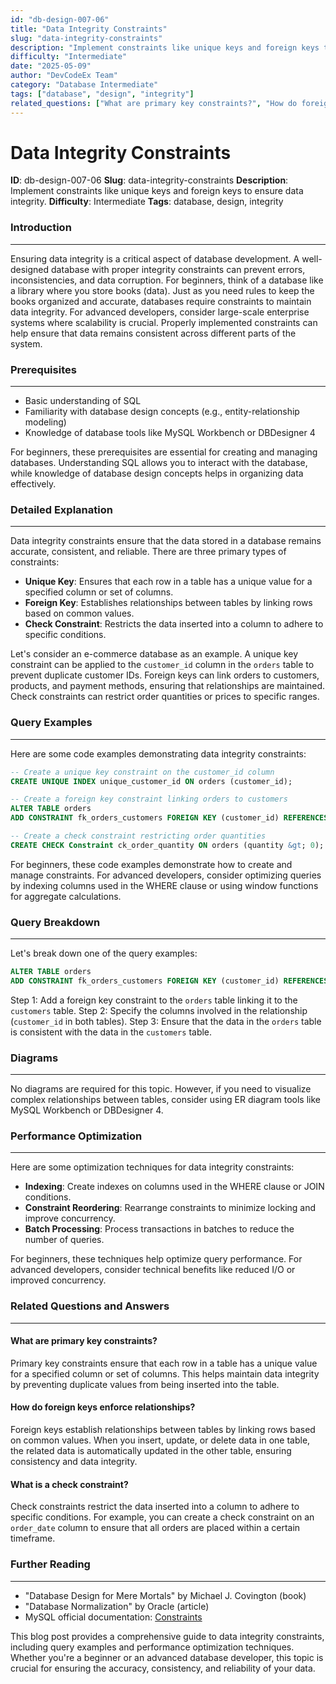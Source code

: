 ```yaml
---
id: "db-design-007-06"
title: "Data Integrity Constraints"
slug: "data-integrity-constraints"
description: "Implement constraints like unique keys and foreign keys to ensure data integrity."
difficulty: "Intermediate"
date: "2025-05-09"
author: "DevCodeEx Team"
category: "Database Intermediate"
tags: ["database", "design", "integrity"]
related_questions: ["What are primary key constraints?", "How do foreign keys enforce relationships?", "What is a check constraint?"]
---
```


**Data Integrity Constraints**
============================

**ID**: db-design-007-06
**Slug**: data-integrity-constraints
**Description**: Implement constraints like unique keys and foreign keys to ensure data integrity.
**Difficulty**: Intermediate
**Tags**: database, design, integrity

### Introduction
---------------

Ensuring data integrity is a critical aspect of database development. A well-designed database with proper integrity constraints can prevent errors, inconsistencies, and data corruption. For beginners, think of a database like a library where you store books (data). Just as you need rules to keep the books organized and accurate, databases require constraints to maintain data integrity. For advanced developers, consider large-scale enterprise systems where scalability is crucial. Properly implemented constraints can help ensure that data remains consistent across different parts of the system.

### Prerequisites
---------------

* Basic understanding of SQL
* Familiarity with database design concepts (e.g., entity-relationship modeling)
* Knowledge of database tools like MySQL Workbench or DBDesigner 4

For beginners, these prerequisites are essential for creating and managing databases. Understanding SQL allows you to interact with the database, while knowledge of database design concepts helps in organizing data effectively.

### Detailed Explanation
------------------------

Data integrity constraints ensure that the data stored in a database remains accurate, consistent, and reliable. There are three primary types of constraints:

* **Unique Key**: Ensures that each row in a table has a unique value for a specified column or set of columns.
* **Foreign Key**: Establishes relationships between tables by linking rows based on common values.
* **Check Constraint**: Restricts the data inserted into a column to adhere to specific conditions.

Let's consider an e-commerce database as an example. A unique key constraint can be applied to the `customer_id` column in the `orders` table to prevent duplicate customer IDs. Foreign keys can link orders to customers, products, and payment methods, ensuring that relationships are maintained. Check constraints can restrict order quantities or prices to specific ranges.

### Query Examples
-------------------

Here are some code examples demonstrating data integrity constraints:

```sql
-- Create a unique key constraint on the customer_id column
CREATE UNIQUE INDEX unique_customer_id ON orders (customer_id);

-- Create a foreign key constraint linking orders to customers
ALTER TABLE orders
ADD CONSTRAINT fk_orders_customers FOREIGN KEY (customer_id) REFERENCES customers (id);

-- Create a check constraint restricting order quantities
CREATE CHECK Constraint ck_order_quantity ON orders (quantity &gt; 0);
```

For beginners, these code examples demonstrate how to create and manage constraints. For advanced developers, consider optimizing queries by indexing columns used in the WHERE clause or using window functions for aggregate calculations.

### Query Breakdown
-------------------

Let's break down one of the query examples:

```sql
ALTER TABLE orders
ADD CONSTRAINT fk_orders_customers FOREIGN KEY (customer_id) REFERENCES customers (id);
```

Step 1: Add a foreign key constraint to the `orders` table linking it to the `customers` table.
Step 2: Specify the columns involved in the relationship (`customer_id` in both tables).
Step 3: Ensure that the data in the `orders` table is consistent with the data in the `customers` table.

### Diagrams
-------------

No diagrams are required for this topic. However, if you need to visualize complex relationships between tables, consider using ER diagram tools like MySQL Workbench or DBDesigner 4.

### Performance Optimization
---------------------------

Here are some optimization techniques for data integrity constraints:

* **Indexing**: Create indexes on columns used in the WHERE clause or JOIN conditions.
* **Constraint Reordering**: Rearrange constraints to minimize locking and improve concurrency.
* **Batch Processing**: Process transactions in batches to reduce the number of queries.

For beginners, these techniques help optimize query performance. For advanced developers, consider technical benefits like reduced I/O or improved concurrency.

### Related Questions and Answers
--------------------------------

#### What are primary key constraints?

Primary key constraints ensure that each row in a table has a unique value for a specified column or set of columns. This helps maintain data integrity by preventing duplicate values from being inserted into the table.

#### How do foreign keys enforce relationships?

Foreign keys establish relationships between tables by linking rows based on common values. When you insert, update, or delete data in one table, the related data is automatically updated in the other table, ensuring consistency and data integrity.

#### What is a check constraint?

Check constraints restrict the data inserted into a column to adhere to specific conditions. For example, you can create a check constraint on an `order_date` column to ensure that all orders are placed within a certain timeframe.

### Further Reading
-------------------

* "Database Design for Mere Mortals" by Michael J. Covington (book)
* "Database Normalization" by Oracle (article)
* MySQL official documentation: [Constraints](https://dev.mysql.com/doc/refman/8.0/en/constraint-syntax.html)

This blog post provides a comprehensive guide to data integrity constraints, including query examples and performance optimization techniques. Whether you're a beginner or an advanced database developer, this topic is crucial for ensuring the accuracy, consistency, and reliability of your data.